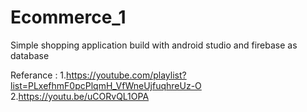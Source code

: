 # Ecommerce_1
Simple shopping application build with android studio  and firebase as database 



Referance :
  1.https://youtube.com/playlist?list=PLxefhmF0pcPlqmH_VfWneUjfuqhreUz-O
  2.https://youtu.be/uCORvQL1OPA
